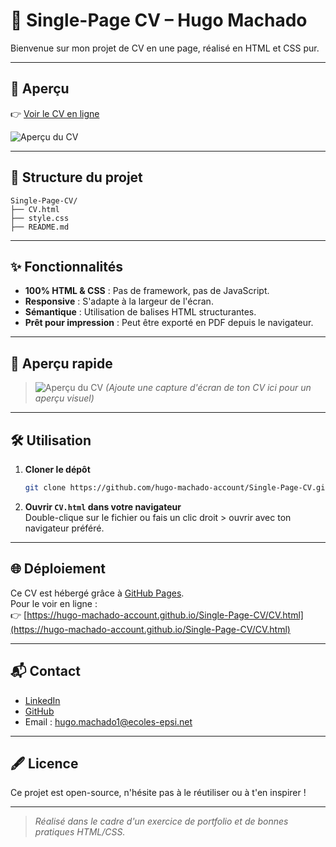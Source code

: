# 📝 Single-Page CV – Hugo Machado

Bienvenue sur mon projet de CV en une page, réalisé en HTML et CSS pur.

---

## 🚀 Aperçu

👉 [Voir le CV en ligne](https://hugo-machado-account.github.io/Single-Page-CV/CV.html)

![Aperçu du CV](assets/mon-cv-apercu.png) <!-- Remplace par le chemin réel de ta capture d'écran si tu en ajoutes une -->

---

## 📂 Structure du projet

```
Single-Page-CV/
├── CV.html
├── style.css
├── README.md
```

---

## ✨ Fonctionnalités

- **100% HTML & CSS** : Pas de framework, pas de JavaScript.
- **Responsive** : S'adapte à la largeur de l'écran.
- **Sémantique** : Utilisation de balises HTML structurantes.
- **Prêt pour impression** : Peut être exporté en PDF depuis le navigateur.

---

## 📸 Aperçu rapide

> ![Aperçu du CV](assets/mon-cv-apercu.png)
> *(Ajoute une capture d'écran de ton CV ici pour un aperçu visuel)*

---

## 🛠️ Utilisation

1. **Cloner le dépôt**  
   ```bash
   git clone https://github.com/hugo-machado-account/Single-Page-CV.git
   ```
2. **Ouvrir `CV.html` dans votre navigateur**  
   Double-clique sur le fichier ou fais un clic droit > ouvrir avec ton navigateur préféré.

---

## 🌐 Déploiement

Ce CV est hébergé grâce à [GitHub Pages](https://pages.github.com/).  
Pour le voir en ligne :  
👉 [https://hugo-machado-account.github.io/Single-Page-CV/CV.html](https://hugo-machado-account.github.io/Single-Page-CV/CV.html)

---

## 📬 Contact

- [LinkedIn](https://www.linkedin.com/in/ton-lien-linkedin)
- [GitHub](https://github.com/hugo-machado-account)
- Email : hugo.machado1@ecoles-epsi.net

---

## 🖋️ Licence

Ce projet est open-source, n'hésite pas à le réutiliser ou à t'en inspirer !

---

> *Réalisé dans le cadre d'un exercice de portfolio et de bonnes pratiques HTML/CSS.*